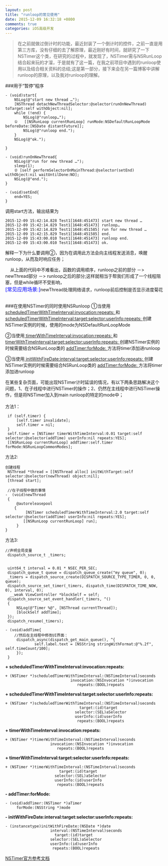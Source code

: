 ```yaml
---
layout: post
title: "runloop的常见使用"
date: 2015-12-09 16:32:18 +0800
comments: true
categories: iOS高级开发
---
```

> 在之前就做过倒计时的功能，最近封装了一个倒计时的控件，之前一直是用第三方库，没有仔细的去了解原理，最近刚好有时间，就研究了一下NSTimer这个类，在研究的过程中，就发现了，NSTimer需与NSRunLoop结合起来玩的才溜，于是就有了这一篇，在我之前项目中遇到的runloop使用以及结合相关资料的总结;这是第一部分，接下来会在另一篇博客中讲解runloop的原理，以及我对runloop的理解。


<!--more-->
###用于“暂停”程序
	
	- (void)start{
    	NSLog(@"start new thread …");
    	[NSThread detachNewThreadSelector:@selector(runOnNewThread) toTarget:self withObject:nil];
    	while (!end) {
        	NSLog(@"runloop…");
        ①	[[NSRunLoop currentRunLoop] runMode:NSDefaultRunLoopMode beforeDate:[NSDate distantFuture]];
        	NSLog(@"runloop end.");
	    }
    	NSLog(@"ok.");
    
	}
	
	- (void)runOnNewThread{
		NSLog(@"run for new thread …");
		sleep(1);
		② [self performSelectorOnMainThread:@selector(setEnd) withObject:nil waitUntilDone:NO];
		NSLog(@"end.");
	}
	
	- (void)setEnd{
    	end=YES;
	}
	
调用start方法，输出结果为

	2015-12-09 15:42:14.828 Test1[1648:451473] start new thread …
	2015-12-09 15:42:14.829 Test1[1648:451473] runloop…
	2015-12-09 15:42:14.829 Test1[1648:451585] run for new thread …
	2015-12-09 15:42:15.829 Test1[1648:451585] end.
	2015-12-09 15:43:00.010 Test1[1648:451473] runloop end.
	2015-12-09 15:43:00.010 Test1[1648:451473] ok.
	
解释一下为什么要调用②，因为在调用此方法会向主线程发送消息，唤醒runloop，从而及时响应任务；
  
&nbsp;&nbsp;&nbsp;&nbsp;从上面的代码中不难看出，函数的调用顺序，runloop之前的部分 －> newThread部分 －> runloop之后的部分;这样就相当于帮我们形成了一个线程阻塞，但是while循环不受影响，  
<font color=blue size=3>[常见应用场景:]</font>newThread处理网络请求，runloop前后控制是否显示进度菊花

</br>
###在使用NSTimer的同时使用NSRunloop
①当使用<a href=#2015120901> scheduledTimerWithTimeInterval:invocation:repeats: </a> 和 <a href=#2015120902> scheduledTimerWithTimeInterval:target:selector:userInfo:repeats: </a>创建NSTimer实例的时候，使用的mode为NSDefaultRunLoopMode

②当使用<a href=#2015120903> timerWithTimeInterval:invocation:repeats: </a> 和 <a href=#2015120904> timerWithTimeInterval:target:selector:userInfo:repeats: </a> 创建NSTimer实例的时候需要结合NSRunLoop类的 <a href=#2015120905> addTimer:forMode: </a> 方法将timer添加进runloop

③当使用<a href=#2015120906> initWithFireDate:interval:target:selector:userInfo:repeats: </a> 创建NSTimer实例的时候需要结合NSRunLoop类的 <a href=#2015120905> addTimer:forMode: </a> 方法将timer添加进runloop
	
在某些复杂页面，可能出现NSTimer计时延误的情况，有以下两条思路解决这个问题，1、在子线程中进行NSTimer的操作；2、仍然在主线程中进行NSTimer操作，但是将NSTimer加入到main runloop的特定的mode中；  
</br>
方法1：  

	 if (self.timer) {
         [self.timer invalidate];
         self.timer = nil;
     }
     self.timer = [NSTimer timerWithTimeInterval:0.01 target:self selector:@selector(addTime) userInfo:nil repeats:YES];
     [[NSRunLoop currentRunLoop] addTimer:self.timer forMode:NSRunLoopCommonModes];
     
方法2:  
	
	创建线程
	 NSThread *thread = [[NSThread alloc] initWithTarget:self selector:@selector(newThread) object:nil];
     [thread start];
     
     //在子线程中做的事情 
	-  (void)newThread
	 {
    	 @autoreleasepool
     	{
        	 [NSTimer scheduledTimerWithTimeInterval:2.0 target:self selector:@selector(addTime) userInfo:nil repeats:YES];
         	[[NSRunLoop currentRunLoop] run];
    	 }
	}
	
方法3: 
 
	//声明全局变量
	 dispatch_source_t _timers;
	
	 
     uint64_t interval = 0.01 * NSEC_PER_SEC;
     dispatch_queue_t queue = dispatch_queue_create("my queue", 0);
     _timers = dispatch_source_create(DISPATCH_SOURCE_TYPE_TIMER, 0, 0, queue);
     dispatch_source_set_timer(_timers, dispatch_time(DISPATCH_TIME_NOW, 0), interval, 0);
      __weak ViewController *blockSelf = self;
     dispatch_source_set_event_handler(_timers, ^()
     {
         NSLog(@"Timer %@", [NSThread currentThread]);
         [blockSelf addTime];
     });
     dispatch_resume(_timers);

	- (void)addTime{
		//然后在主线程中修改UI界面：
		 dispatch_async(dispatch_get_main_queue(), ^{
	    	     self.label.text = [NSString stringWithFormat:@"%.2f", self.timeCount/100];
    	 });
     }
	
<b id=2015120901>+ scheduledTimerWithTimeInterval:invocation:repeats:</b>

	+ (NSTimer *)scheduledTimerWithTimeInterval:(NSTimeInterval)seconds
                                 invocation:(NSInvocation *)invocation
                                    repeats:(BOOL)repeats

<b id=2015120902>+ scheduledTimerWithTimeInterval:target:selector:userInfo:repeats: </b>

	+ (NSTimer *)scheduledTimerWithTimeInterval:(NSTimeInterval)seconds
                                     target:(id)target
                                   selector:(SEL)aSelector
                                   userInfo:(id)userInfo
                                    repeats:(BOOL)repeats

<b id=2015120903>+ timerWithTimeInterval:invocation:repeats:</b>

	+ (NSTimer *)timerWithTimeInterval:(NSTimeInterval)seconds
                        invocation:(NSInvocation *)invocation
                           repeats:(BOOL)repeats

<b id=2015120904>+ timerWithTimeInterval:target:selector:userInfo:repeats:</b>

	+ (NSTimer *)timerWithTimeInterval:(NSTimeInterval)seconds
                            target:(id)target
                          selector:(SEL)aSelector
                          userInfo:(id)userInfo
                           repeats:(BOOL)repeats

<b id=2015120905>-  addTimer:forMode:</b>

	- (void)addTimer:(NSTimer *)aTimer
         forMode:(NSString *)mode

<b id=2015120906>- initWithFireDate:interval:target:selector:userInfo:repeats:</b>

	- (instancetype)initWithFireDate:(NSDate *)date
                        interval:(NSTimeInterval)seconds
                          target:(id)target
                        selector:(SEL)aSelector
                        userInfo:(id)userInfo
                         repeats:(BOOL)repeats
                                    
  [NSTimer官方参考文档](https://developer.apple.com/library/prerelease/ios/documentation/Cocoa/Reference/Foundation/Classes/NSTimer_Class/index.html#//apple_ref/occ/clm/NSTimer/scheduledTimerWithTimeInterval:invocation:repeats:)                                  